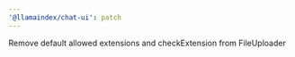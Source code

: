 ```yaml
---
'@llamaindex/chat-ui': patch
---
```


Remove default allowed extensions and checkExtension from FileUploader

